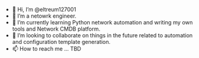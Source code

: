 - 👋 Hi, I’m @eltreum127001
- 👀 I’m a netowrk engineer.
- 🌱 I’m currently learning Python network automation and writing my own tools and Network CMDB platform. 
- 💞️ I’m looking to collaborate on things in the future related to automation and configuration template generation. 
- 📫 How to reach me ... TBD

<!---
eltreum127001/eltreum127001 is a ✨ special ✨ repository because its `README.md` (this file) appears on your GitHub profile.
You can click the Preview link to take a look at your changes.
--->
